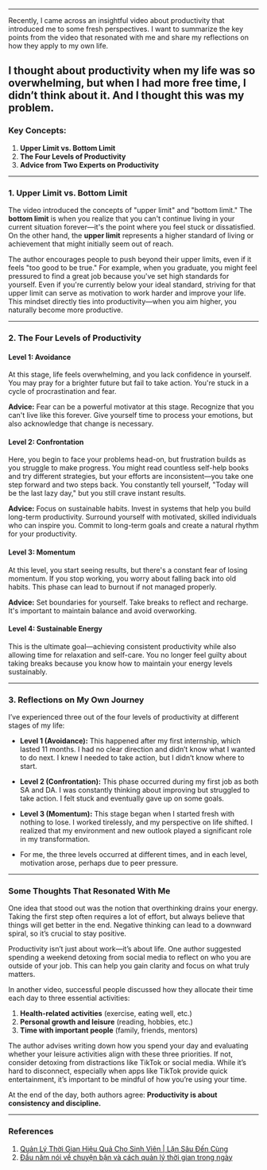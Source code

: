 

---
Recently, I came across an insightful video about productivity that introduced me to some fresh perspectives. I want to summarize the key points from the video that resonated with me and share my reflections on how they apply to my own life.

I thought about productivity when my life was so overwhelming, but when I had more free time, I didn’t think about it. And I thought this was my problem.
---

### Key Concepts:
1. **Upper Limit vs. Bottom Limit**
2. **The Four Levels of Productivity**
3. **Advice from Two Experts on Productivity**

---

### 1. Upper Limit vs. Bottom Limit

The video introduced the concepts of "upper limit" and "bottom limit." The **bottom limit** is when you realize that you can't continue living in your current situation forever—it's the point where you feel stuck or dissatisfied. On the other hand, the **upper limit** represents a higher standard of living or achievement that might initially seem out of reach.

The author encourages people to push beyond their upper limits, even if it feels "too good to be true." For example, when you graduate, you might feel pressured to find a great job because you've set high standards for yourself. Even if you're currently below your ideal standard, striving for that upper limit can serve as motivation to work harder and improve your life. This mindset directly ties into productivity—when you aim higher, you naturally become more productive.

---

### 2. The Four Levels of Productivity

#### **Level 1: Avoidance**

At this stage, life feels overwhelming, and you lack confidence in yourself. You may pray for a brighter future but fail to take action. You're stuck in a cycle of procrastination and fear.

**Advice:** Fear can be a powerful motivator at this stage. Recognize that you can't live like this forever. Give yourself time to process your emotions, but also acknowledge that change is necessary.

#### **Level 2: Confrontation**

Here, you begin to face your problems head-on, but frustration builds as you struggle to make progress. You might read countless self-help books and try different strategies, but your efforts are inconsistent—you take one step forward and two steps back. You constantly tell yourself, "Today will be the last lazy day," but you still crave instant results.

**Advice:** Focus on sustainable habits. Invest in systems that help you build long-term productivity. Surround yourself with motivated, skilled individuals who can inspire you. Commit to long-term goals and create a natural rhythm for your productivity.

#### **Level 3: Momentum**

At this level, you start seeing results, but there's a constant fear of losing momentum. If you stop working, you worry about falling back into old habits. This phase can lead to burnout if not managed properly.

**Advice:** Set boundaries for yourself. Take breaks to reflect and recharge. It's important to maintain balance and avoid overworking.

#### **Level 4: Sustainable Energy**

This is the ultimate goal—achieving consistent productivity while also allowing time for relaxation and self-care. You no longer feel guilty about taking breaks because you know how to maintain your energy levels sustainably.

---

### 3. Reflections on My Own Journey

I’ve experienced three out of the four levels of productivity at different stages of my life:

- **Level 1 (Avoidance):** This happened after my first internship, which lasted 11 months. I had no clear direction and didn’t know what I wanted to do next. I knew I needed to take action, but I didn’t know where to start.

- **Level 2 (Confrontation):** This phase occurred during my first job as both SA and DA. I was constantly thinking about improving but struggled to take action. I felt stuck and eventually gave up on some goals.

- **Level 3 (Momentum):** This stage began when I started fresh with nothing to lose. I worked tirelessly, and my perspective on life shifted. I realized that my environment and new outlook played a significant role in my transformation.
- For me, the three levels occurred at different times, and in each level, motivation arose, perhaps due to peer pressure.


---

### Some Thoughts That Resonated With Me

One idea that stood out was the notion that overthinking drains your energy. Taking the first step often requires a lot of effort, but always believe that things will get better in the end. Negative thinking can lead to a downward spiral, so it’s crucial to stay positive.

Productivity isn’t just about work—it’s about life. One author suggested spending a weekend detoxing from social media to reflect on who you are outside of your job. This can help you gain clarity and focus on what truly matters.

In another video, successful people discussed how they allocate their time each day to three essential activities:

1. **Health-related activities** (exercise, eating well, etc.)
2. **Personal growth and leisure** (reading, hobbies, etc.)
3. **Time with important people** (family, friends, mentors)

The author advises writing down how you spend your day and evaluating whether your leisure activities align with these three priorities. If not, consider detoxing from distractions like TikTok or social media. While it’s hard to disconnect, especially when apps like TikTok provide quick entertainment, it’s important to be mindful of how you’re using your time.

At the end of the day, both authors agree: **Productivity is about consistency and discipline.**

---
### References

 1. [Quản Lý Thời Gian Hiệu Quả Cho Sinh Viên | Lặn Sâu Đến Cùng](https://www.youtube.com/watch?v=yNtQe8tkUvQ&t=1047s) 
 2. [Đầu năm nói về chuyện bận và cách quản lý thời gian trong ngày](https://www.youtube.com/watch?v=TMssaDO7pVg)
